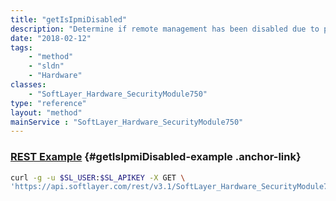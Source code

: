 ```yaml
---
title: "getIsIpmiDisabled"
description: "Determine if remote management has been disabled due to port speed."
date: "2018-02-12"
tags:
    - "method"
    - "sldn"
    - "Hardware"
classes:
    - "SoftLayer_Hardware_SecurityModule750"
type: "reference"
layout: "method"
mainService : "SoftLayer_Hardware_SecurityModule750"
---
```


### [REST Example](#getIsIpmiDisabled-example) <a href="/article/rest/"><i class="fas fa-question"></i></a> {#getIsIpmiDisabled-example .anchor-link} 
```bash
curl -g -u $SL_USER:$SL_APIKEY -X GET \
'https://api.softlayer.com/rest/v3.1/SoftLayer_Hardware_SecurityModule750/{SoftLayer_Hardware_SecurityModule750ID}/getIsIpmiDisabled'
```
